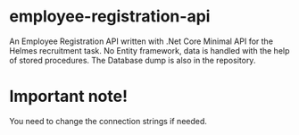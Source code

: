 # employee-registration-api
An Employee Registration API written with .Net Core Minimal API for the Helmes recruitment task. No Entity framework, data is handled with the help of stored procedures. The Database dump is also in the repository.
# Important note!
You need to change the connection strings if needed. 
